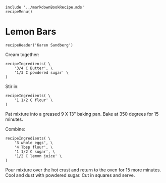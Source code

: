 ~~~ markdown-script
include '../markdownBookRecipe.mds'
recipeMenu()
~~~

# Lemon Bars

~~~ markdown-script
recipeHeader('Karen Sandberg')
~~~

Cream together:

~~~ markdown-script
recipeIngredients( \
    '3/4 C Butter', \
    '1/3 C powdered sugar' \
)
~~~

Stir in:

~~~ markdown-script
recipeIngredients( \
    '1 1/2 C flour' \
)
~~~

Pat mixture into a greased 9 X 13" baking pan. Bake at 350 degrees for 15 minutes.

Combine:

~~~ markdown-script
recipeIngredients( \
    '3 whole eggs', \
    '4 Tbsp flour', \
    '1 1/2 C sugar', \
    '1/2 C lemon juice' \
)
~~~

Pour mixture over the hot crust and return to the oven for 15 more minutes. Cool and dust with
powdered sugar. Cut in squares and serve.
